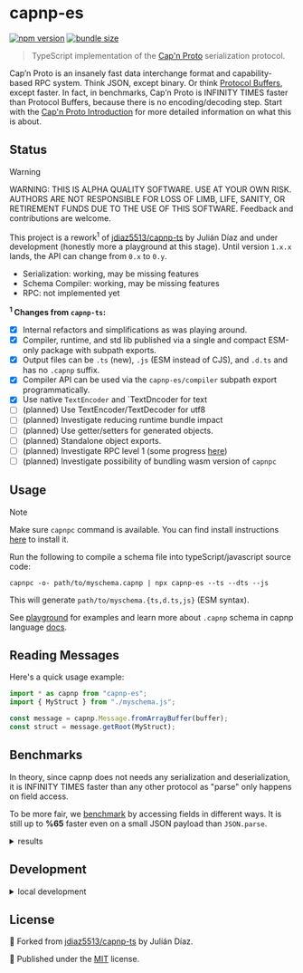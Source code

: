 # capnp-es

<!-- automd:badges no-npmDownloads bundlephobia -->

[![npm version](https://img.shields.io/npm/v/capnp-es)](https://npmjs.com/package/capnp-es)
[![bundle size](https://img.shields.io/bundlephobia/minzip/capnp-es)](https://bundlephobia.com/package/capnp-es)

<!-- /automd -->

> TypeScript implementation of the [Cap'n Proto](https://capnproto.org) serialization protocol.

Cap’n Proto is an insanely fast data interchange format and capability-based RPC system. Think JSON, except binary. Or think [Protocol Buffers](https://github.com/protocolbuffers/protobuf), except faster. In fact, in benchmarks, Cap’n Proto is INFINITY TIMES faster than Protocol Buffers, because there is no encoding/decoding step. Start with the [Cap'n Proto Introduction](https://capnproto.org/index.html) for more detailed information on what this is about.

## Status

> [!WARNING]
> WARNING: THIS IS ALPHA QUALITY SOFTWARE. USE AT YOUR OWN RISK. AUTHORS ARE NOT RESPONSIBLE FOR LOSS OF LIMB, LIFE, SANITY, OR RETIREMENT FUNDS DUE TO THE USE OF THIS SOFTWARE. Feedback and contributions are welcome.

This project is a rework<sup>1</sup> of [jdiaz5513/capnp-ts](https://github.com/jdiaz5513/capnp-ts/) by Julián Díaz and under development (honestly more a playground at this stage). Until version `1.x.x` lands, the API can change from `0.x` to `0.y`.

- Serialization: working, may be missing features
- Schema Compiler: working, may be missing features
- RPC: not implemented yet

**<sup>1</sup> Changes from `capnp-ts`:**

- [x] Internal refactors and simplifications as was playing around.
- [x] Compiler, runtime, and std lib published via a single and compact ESM-only package with subpath exports.
- [x] Output files can be `.ts` (new), `.js` (ESM instead of CJS), and `.d.ts` and has no `.capnp` suffix.
- [x] Compiler API can be used via the `capnp-es/compiler` subpath export programmatically.
- [x] Use native `TextEncoder` and `TextDncoder for text
- [ ] (planned) Use TextEncoder/TextDecoder for utf8
- [ ] (planned) Investigate reducing runtime bundle impact
- [ ] (planned) Use getter/setters for generated objects.
- [ ] (planned) Standalone object exports.
- [ ] (planned) Investigate RPC level 1 (some progress [here](https://github.com/jdiaz5513/capnp-ts/pull/169))
- [ ] (planned) Investigate possibility of bundling wasm version of `capnpc`

## Usage

> [!NOTE]
> Make sure `capnpc` command is available. You can find install instructions [here](https://capnproto.org/capnp-tool.html) to install it.

Run the following to compile a schema file into typeScript/javascript source code:

```shell
capnpc -o- path/to/myschema.capnp | npx capnp-es --ts --dts --js
```

This will generate `path/to/myschema.{ts,d.ts,js}` (ESM syntax).

See [playground](./playground/) for examples and learn more about `.capnp` schema in capnp language [docs](https://capnproto.org/language.html).

## Reading Messages

Here's a quick usage example:

```ts
import * as capnp from "capnp-es";
import { MyStruct } from "./myschema.js";

const message = capnp.Message.fromArrayBuffer(buffer);
const struct = message.getRoot(MyStruct);
```

## Benchmarks

In theory, since capnp does not needs any serialization and deserialization, it is INFINITY TIMES faster than any other protocol as "parse" only happens on field access.

To be more fair, we [benchmark](./test//benchmark) by accessing fields in different ways. It is still up to **%65** faster even on a small JSON payload than `JSON.parse`.

<details>

<summary>results</summary>

```
$ node --import jiti/register ./test/benchmark/bench.ts

cpu: Apple M2
runtime: node v20.15.1 (arm64-darwin)

benchmark                                   time (avg)             (min … max)       p75       p99      p999
------------------------------------------------------------------------------ -----------------------------
• iteration over deeply nested lists
------------------------------------------------------------------------------ -----------------------------
capnp.Message(<buff>)                    1'357 ns/iter   (1'119 ns … 2'546 ns)  1'451 ns  1'685 ns  2'546 ns
JSON.parse(<string>)                     1'990 ns/iter   (1'911 ns … 2'368 ns)  2'003 ns  2'150 ns  2'368 ns
JSON.parse(TextDecoder.decode(<buff>))   2'166 ns/iter   (2'130 ns … 2'548 ns)  2'171 ns  2'544 ns  2'548 ns

summary for iteration over deeply nested lists
  capnp.Message(<buff>)
   1.47x faster than JSON.parse(<string>)
   1.6x faster than JSON.parse(TextDecoder.decode(<buff>))

• top level list length access
------------------------------------------------------------------------------ -----------------------------
capnp.Message(<buff>)                    1'662 ns/iter   (1'340 ns … 2'293 ns)  1'794 ns  2'263 ns  2'293 ns
JSON.parse(<string>)                     2'156 ns/iter   (2'100 ns … 2'620 ns)  2'157 ns  2'378 ns  2'620 ns
JSON.parse(TextDecoder.decode(<buff>))   2'291 ns/iter   (2'240 ns … 2'492 ns)  2'311 ns  2'454 ns  2'492 ns

summary for top level list length access
  capnp.Message(<buff>)
   1.3x faster than JSON.parse(<string>)
   1.38x faster than JSON.parse(TextDecoder.decode(<buff>))

• parse
------------------------------------------------------------------------------ -----------------------------
capnp.Message(<buff>).getRoot()          1'328 ns/iter   (1'110 ns … 1'710 ns)  1'456 ns  1'688 ns  1'710 ns
JSON.parse(<string>)                     2'043 ns/iter   (1'982 ns … 2'222 ns)  2'107 ns  2'213 ns  2'222 ns
JSON.parse(TextDecoder.decode(<buff>))   2'190 ns/iter   (2'111 ns … 2'349 ns)  2'264 ns  2'338 ns  2'349 ns

summary for parse
  capnp.Message(<buff>).getRoot()
   1.54x faster than JSON.parse(<string>)
   1.65x faster than JSON.parse(TextDecoder.decode(<buff>))
```

</details>

## Development

<details>

<summary>local development</summary>

- Clone this repository
- Install the latest LTS version of [Node.js](https://nodejs.org/en/)
- Enable [Corepack](https://github.com/nodejs/corepack) using `corepack enable`
- Install dependencies using `pnpm install`
- Run interactive tests using `pnpm dev`

</details>

## License

🔀 Forked from [jdiaz5513/capnp-ts](https://github.com/jdiaz5513/capnp-ts/) by Julián Díaz.

💛 Published under the [MIT](https://github.com/unjs/capnp-es/blob/main/LICENSE) license.
